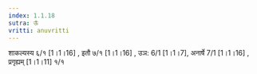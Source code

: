 ```yaml
---
index: 1.1.18
sutra: ऊँ
vritti: anuvritti
---
```


शाकल्यस्य ६/१ [1।1।16] , इतौ ७/१ [1।1।16] , उञ: 6/1 [1।1।7], अनार्षे 7/1 [1।1।16] , प्रगृह्यम् [1।1।11] १/१